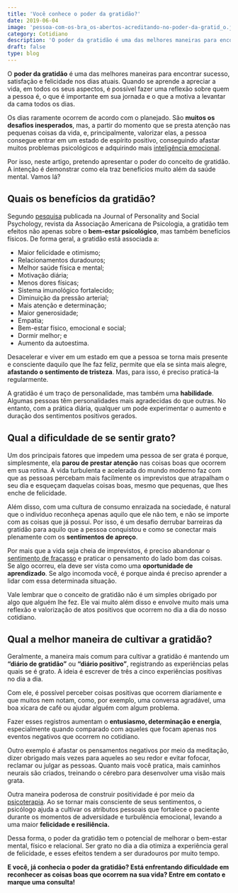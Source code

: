```yaml
---
title: 'Você conhece o poder da gratidão?'
date: 2019-06-04
image: 'pessoa-com-os-bra_os-abertos-acreditando-no-poder-da-gratid_o.jpg'
category: Cotidiano
description: 'O poder da gratidão é uma das melhores maneiras para encontrar sucesso, satisfação e felicidade nos dias atuais. Para saber mais, leia meu mais novo artigo!'
draft: false
type: blog
---
```


O **poder da gratidão** é uma das melhores maneiras para encontrar sucesso, satisfação e felicidade nos dias atuais. Quando se aprende a apreciar a vida, em todos os seus aspectos, é possível fazer uma reflexão sobre quem a pessoa é, o que é importante em sua jornada e o que a motiva a levantar da cama todos os dias.

Os dias raramente ocorrem de acordo com o planejado. São **muitos os desafios inesperados**, mas, a partir do momento que se presta atenção nas pequenas coisas da vida, e, principalmente, valorizar elas, a pessoa consegue entrar em um estado de espírito positivo, conseguindo afastar muitos problemas psicológicos e adquirindo mais [inteligência emocional](/desenvolver-inteligencia-emocional/).

Por isso, neste artigo, pretendo apresentar o poder do conceito de gratidão. A intenção é demonstrar como ela traz benefícios muito além da saúde mental. Vamos lá?

## **Quais os benefícios da gratidão?**

Segundo [pesquisa](https://greatergood.berkeley.edu/pdfs/GratitudePDFs/6Emmons-BlessingsBurdens.pdf) publicada na Journal of Personality and Social Psychology, revista da Associação Americana de Psicologia, a gratidão tem efeitos não apenas sobre o **bem-estar psicológico**, mas também benefícios físicos. De forma geral, a gratidão está associada a:

- Maior felicidade e otimismo;
- Relacionamentos duradouros;
- Melhor saúde física e mental;
- Motivação diária;
- Menos dores físicas;
- Sistema imunológico fortalecido;
- Diminuição da pressão arterial;
- Mais atenção e determinação;
- Maior generosidade;
- Empatia;
- Bem-estar físico, emocional e social;
- Dormir melhor; e
- Aumento da autoestima.

Desacelerar e viver em um estado em que a pessoa se torna mais presente e consciente daquilo que lhe faz feliz, permite que ela se sinta mais alegre, **afastando o sentimento de tristeza**. Mas, para isso, é preciso praticá-la regularmente.

A gratidão é um traço de personalidade, mas também uma **habilidade**. Algumas pessoas têm personalidades mais agradecidas do que outras. No entanto, com a prática diária, qualquer um pode experimentar o aumento e duração dos sentimentos positivos gerados.

## **Qual a dificuldade de se sentir grato?**

Um dos principais fatores que impedem uma pessoa de ser grata é porque, simplesmente, ela **parou de prestar atenção** nas coisas boas que ocorrem em sua rotina. A vida turbulenta e acelerada do mundo moderno faz com que as pessoas percebam mais facilmente os imprevistos que atrapalham o seu dia e esqueçam daquelas coisas boas, mesmo que pequenas, que lhes enche de felicidade.

Além disso, com uma cultura de consumo enraizada na sociedade, é natural que o indivíduo reconheça apenas aquilo que ele não tem, e não se importe com as coisas que já possui. Por isso, é um desafio derrubar barreiras da gratidão para aquilo que a pessoa conquistou e como se conectar mais plenamente com os **sentimentos de apreço**.

Por mais que a vida seja cheia de imprevistos, é preciso abandonar o [sentimento de fracasso](/como-superar-o-sentimento-de-fracasso/) e praticar o pensamento do lado bom das coisas. Se algo ocorreu, ela deve ser vista como uma **oportunidade de aprendizado**. Se algo incomoda você, é porque ainda é preciso aprender a lidar com essa determinada situação.

Vale lembrar que o conceito de gratidão não é um simples obrigado por algo que alguém lhe fez. Ele vai muito além disso e envolve muito mais uma reflexão e valorização de atos positivos que ocorrem no dia a dia do nosso cotidiano.

## **Qual a melhor maneira de cultivar a gratidão?**

Geralmente, a maneira mais comum para cultivar a gratidão é mantendo um **“diário de gratidão”** ou **“diário positivo”**, registrando as experiências pelas quais se é grato. A ideia é escrever de três a cinco experiências positivas no dia a dia.

Com ele, é possível perceber coisas positivas que ocorrem diariamente e que muitos nem notam, como, por exemplo, uma conversa agradável, uma boa xícara de café ou ajudar alguém com algum problema.

Fazer esses registros aumentam o **entusiasmo, determinação e energia**, especialmente quando comparado com aqueles que focam apenas nos eventos negativos que ocorrem no cotidiano.

Outro exemplo é afastar os pensamentos negativos por meio da meditação, dizer obrigado mais vezes para aqueles ao seu redor e evitar fofocar, reclamar ou julgar as pessoas. Quanto mais você pratica, mais caminhos neurais são criados, treinando o cérebro para desenvolver uma visão mais grata.

Outra maneira poderosa de construir positividade é por meio da [psicoterapia](/quanto-tempo-dura-psicoterapia/). Ao se tornar mais consciente de seus sentimentos, o psicólogo ajuda a cultivar os atributos pessoais que fortalece o paciente durante os momentos de adversidade e turbulência emocional, levando a uma maior **felicidade e resiliência.**

Dessa forma, o poder da gratidão tem o potencial de melhorar o bem-estar mental, físico e relacional. Ser grato no dia a dia otimiza a experiência geral de felicidade, e esses efeitos tendem a ser duradouros por muito tempo.

**E você, já conhecia o poder da gratidão? Está enfrentando dificuldade em reconhecer as coisas boas que ocorrem na sua vida? Entre em contato e marque uma consulta!**
